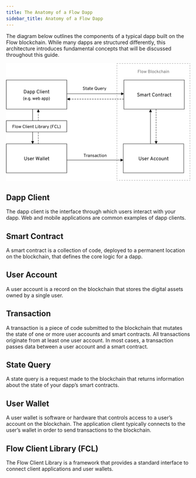 ```yaml
---
title: The Anatomy of a Flow Dapp
sidebar_title: Anatomy of a Flow Dapp
---
```


The diagram below outlines the components of a typical dapp built on the Flow blockchain. While many dapps are structured differently, this architecture introduces fundamental concepts that will be discussed throughout this guide.

![Flow Dapp Anatomy](flow-dapp-anatomy.png)

## Dapp Client

The dapp client is the interface through which users interact with your dapp. Web and mobile applications are common examples of dapp clients.

## Smart Contract

A smart contract is a collection of code, deployed to a permanent location on the blockchain, that defines the core logic for a dapp.

## User Account

A user account is a record on the blockchain that stores the digital assets owned by a single user.

## Transaction

A transaction is a piece of code submitted to the blockchain that mutates the state of one or more user accounts and smart contracts. All transactions originate from at least one user account. In most cases, a transaction passes data between a user account and a smart contract.

## State Query

A state query is a request made to the blockchain that returns information about the state of your dapp’s smart contracts.

## User Wallet

A user wallet is software or hardware that controls access to a user’s account on the blockchain. The application client typically connects to the user’s wallet in order to send transactions to the blockchain.

## Flow Client Library (FCL)

The Flow Client Library is a framework that provides a standard interface to connect client applications and user wallets.
